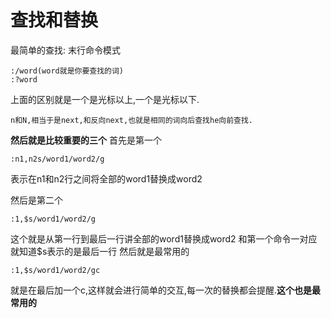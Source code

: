 # 查找和替换
最简单的查找:
末行命令模式
```
:/word(word就是你要查找的词)
:?word
```
上面的区别就是一个是光标以上,一个是光标以下.
```
n和N,相当于是next,和反向next,也就是相同的词向后查找he向前查找.
```

**然后就是比较重要的三个**
首先是第一个
```
:n1,n2s/word1/word2/g
```
表示在n1和n2行之间将全部的word1替换成word2

然后是第二个
```
:1,$s/word1/word2/g
```
这个就是从第一行到最后一行讲全部的word1替换成word2
和第一个命令一对应就知道$s表示的是最后一行
然后就是最常用的
```
:1,$s/word1/word2/gc
```
就是在最后加一个c,这样就会进行简单的交互,每一次的替换都会提醒.**这个也是最常用的**